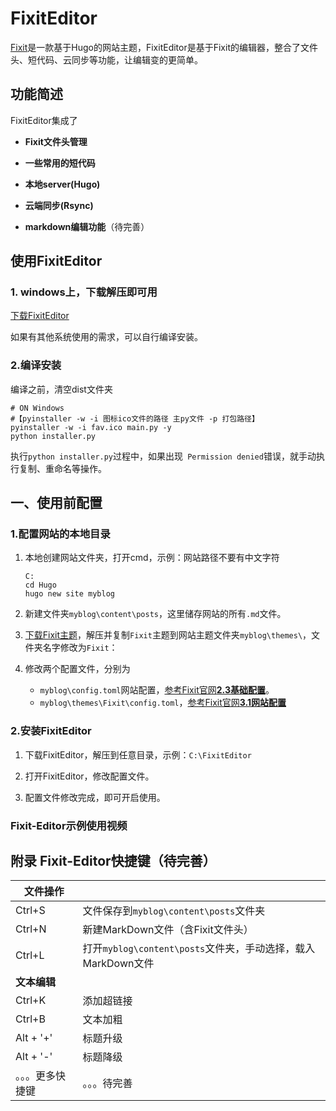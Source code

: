 # FixitEditor
[Fixit](https://fixit.lruihao.cn/zh-cn/)是一款基于Hugo的网站主题，FixitEditor是基于Fixit的编辑器，整合了文件头、短代码、云同步等功能，让编辑变的更简单。

## 功能简述

FixitEditor集成了

* **Fixit文件头管理**

* **一些常用的短代码**

* **本地server(Hugo)**

* **云端同步(Rsync)**

* **markdown编辑功能**（待完善）

  

## 使用FixitEditor

### 1. windows上，下载解压即可用

[下载FixitEditor](https://github.com/Maxwell-lx/FixitEditor/releases)

如果有其他系统使用的需求，可以自行编译安装。

### 2.编译安装

编译之前，清空dist文件夹

```
# ON Windows
#【pyinstaller -w -i 图标ico文件的路径 主py文件 -p 打包路径】
pyinstaller -w -i fav.ico main.py -y 
python installer.py
```

执行`python installer.py`过程中，如果出现` Permission denied`错误，就手动执行复制、重命名等操作。

## 一、使用前配置

### 1.配置网站的本地目录

1. 本地创建网站文件夹，打开cmd，示例：网站路径不要有中文字符

   ```
   C:
   cd Hugo
   hugo new site myblog
   ```

2. 新建文件夹`myblog\content\posts`，这里储存网站的所有`.md`文件。

3. [下载Fixit主题](https://github.com/hugo-fixit/FixIt/releases/)，解压并复制`Fixit`主题到网站主题文件夹`myblog\themes\`，文件夹名字修改为`Fixit`：

4. 修改两个配置文件，分别为

   * `myblog\config.toml`网站配置，[参考Fixit官网**2.3基础配置**](https://fixit.lruihao.cn/zh-cn/theme-documentation-basics/)。
   * `myblog\themes\Fixit\config.toml`，[参考Fixit官网**3.1网站配置**](https://fixit.lruihao.cn/zh-cn/theme-documentation-basics/)

### 2.安装FixitEditor

1. 下载FixitEditor，解压到任意目录，示例：`C:\FixitEditor`

2. 打开FixitEditor，修改配置文件。

3. 配置文件修改完成，即可开启使用。

### Fixit-Editor示例使用视频



## 附录 Fixit-Editor快捷键（待完善）

| 文件操作         |                                                              |
| ---------------- | ------------------------------------------------------------ |
| Ctrl+S           | 文件保存到`myblog\content\posts`文件夹                       |
| Ctrl+N           | 新建MarkDown文件（含Fixit文件头）                            |
| Ctrl+L           | 打开`myblog\content\posts`文件夹，手动选择，载入MarkDown文件 |
| **文本编辑**     |                                                              |
| Ctrl+K           | 添加超链接                                                   |
| Ctrl+B           | 文本加粗                                                     |
| Alt + '+'        | 标题升级                                                     |
| Alt + '-'        | 标题降级                                                     |
| 。。。更多快捷键 | 。。。待完善                                                 |
